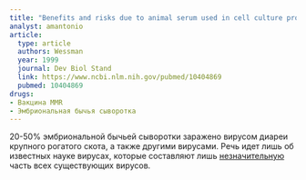 ```yaml
---
title: "Benefits and risks due to animal serum used in cell culture production"
analyst: amantonio
article:
  type: article
  authors: Wessman
  year: 1999
  journal: Dev Biol Stand
  link: https://www.ncbi.nlm.nih.gov/pubmed/10404869
  pubmed: 10404869
drugs:
- Вакцина MMR
- Эмбриональная бычья сыворотка
---
```


20-50% эмбриональной бычьей сыворотки заражено вирусом диареи крупного рогатого скота, а также другими вирусами.
Речь идет лишь об известных науке вирусах, которые составляют лишь [незначительную](https://www.sciencedaily.com/releases/2011/10/111005172651.htm) часть всех существующих вирусов.
